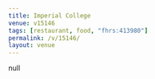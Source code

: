 ```yaml
---
title: Imperial College
venue: v15146
tags: [restaurant, food, "fhrs:413980"]
permalink: /v/15146/
layout: venue
---
```

null